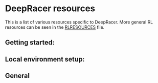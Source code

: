 # DeepRacer resources 
This is a list of various resources specific to DeepRacer.  More general RL resources can be seen in the [RLRESOURCES](../RLRESOURCES.md) file.  

## Getting started:

## Local environment setup:

## General